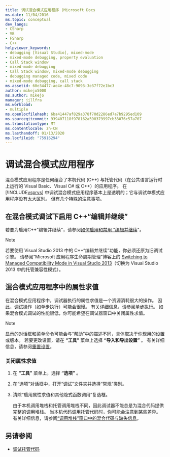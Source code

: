 ```yaml
---
title: 调试混合模式应用程序 |Microsoft Docs
ms.date: 11/04/2016
ms.topic: conceptual
dev_langs:
- CSharp
- VB
- FSharp
- C++
helpviewer_keywords:
- debugging [Visual Studio], mixed-mode
- mixed-mode debugging, property evaluation
- Call Stack window
- mixed-mode debugging
- Call Stack window, mixed-mode debugging
- debugging managed code, mixed code
- mixed-mode debugging, call stack
ms.assetid: 60e34477-ae4e-48c7-9093-3e37f72e1bc3
author: mikejo5000
ms.author: mikejo
manager: jillfra
ms.workload:
- multiple
ms.openlocfilehash: 6ba41447af829a378f70d2286ed7a7b9295ed109
ms.sourcegitcommit: 939407118f978162a590379997cb33076c57a707
ms.translationtype: MT
ms.contentlocale: zh-CN
ms.lasthandoff: 01/13/2020
ms.locfileid: "75916294"
---
```

# <a name="debugging-mixed-mode-applications"></a>调试混合模式应用程序
混合模式应用程序是任何组合了本机代码 (C++) 与托管代码（在公共语言运行时上运行的 Visual Basic、Visual C# 或 C++）的应用程序。 在 [!INCLUDE[vsprvs](../code-quality/includes/vsprvs_md.md)] 中调试混合模式应用程序基本上是透明的；它与调试单模式应用程序没有太大区别。 但有几个特殊的注意事项。

## <a name="enable-c-edit-and-continue-in-mixed-mode-debugging"></a>在混合模式调试下启用 C++“编辑并继续”

若要为启用C++"编辑并继续"，请参阅[如何启用和禁用 "编辑并继续](../debugger/how-to-enable-and-disable-edit-and-continue.md)"。

> [!NOTE]
> 若要使用 Visual Studio 2013 中的 C++“编辑并继续”功能，你必须还原为旧调试引擎。 请参阅“Microsoft 应用程序生命周期管理”博客上的 [Switching to Managed Compatibility Mode in Visual Studio 2013](https://devblogs.microsoft.com/devops/switching-to-managed-compatibility-mode-in-visual-studio-2013/)（切换为 Visual Studio 2013 中的托管兼容性模式）。

## <a name="property-evaluation-in-mixed-mode-applications"></a>混合模式应用程序中的属性求值
 在混合模式应用程序中，调试器执行的属性求值是一个资源消耗很大的操作。 因此，调试操作（如单步执行）可能会很慢。 有关详细信息，请参阅[单步执行](/previous-versions/visualstudio/visual-studio-2010/ek13f001(v=vs.100))。 如果混合模式调试的性能很低，你可能希望在调试器窗口中关闭属性求值。

> [!NOTE]
> 显示的对话框和菜单命令可能会与“帮助”中的描述不同，具体取决于你现用的设置或版本。 若要更改设置，请在 **“工具”** 菜单上选择 **“导入和导出设置”** 。 有关详细信息，请参阅[重置设置](../ide/environment-settings.md#reset-settings)。

### <a name="to-turn-off-property-evaluation"></a>关闭属性求值

1. 在 **“工具”** 菜单上，选择 **“选项”** 。

2. 在“选项”对话框中，打开“调试”文件夹并选择“常规”类别。

3. 清除“启用属性求值和其他隐式函数调用”复选框。

   由于本机调用堆栈和托管调用堆栈不同，因此调试器不能总是为混合代码提供完整的调用堆栈。 当本机代码调用托管代码时，你可能会注意到某些差异。 有关详细信息，请参阅[“调用堆栈”窗口中的混合代码与缺失信息](../debugger/mixed-code-and-missing-information-in-the-call-stack-window.md)。

## <a name="see-also"></a>另请参阅

- [调试托管代码](../debugger/debugging-managed-code.md)